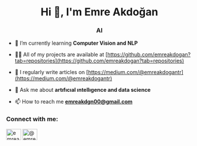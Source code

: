 <h1 align="center">Hi 👋, I'm Emre Akdoğan</h1>
<h3 align="center">AI</h3>

- 🌱 I’m currently learning **Computer Vision and NLP**

- 👨‍💻 All of my projects are available at [https://github.com/emreakdogan?tab=repositories](https://github.com/emreakdogan?tab=repositories)

- 📝 I regularly write articles on [https://medium.com/@emreakdogantr](https://medium.com/@emreakdogantr)

- 💬 Ask me about **artıfıcıal ıntellıgence and data science** 

- 📫 How to reach me **emreakdgn00@gmail.com**

<h3 align="left">Connect with me:</h3>
<p align="left">
<a href="https://kaggle.com/emreakdogan" target="blank"><img align="center" src="https://raw.githubusercontent.com/rahuldkjain/github-profile-readme-generator/master/src/images/icons/Social/kaggle.svg" alt="emreakdogan" height="30" width="40" /></a>
<a href="https://medium.com/@emreakdogantr" target="blank"><img align="center" src="https://raw.githubusercontent.com/rahuldkjain/github-profile-readme-generator/master/src/images/icons/Social/medium.svg" alt="@emreakdogantr" height="30" width="40" /></a>
</p>
